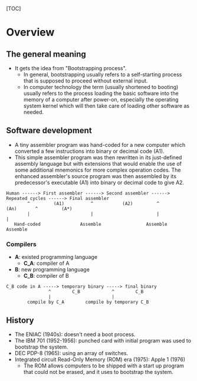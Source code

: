 [TOC]

# Overview
## The general meaning
- It gets the idea from "Bootstrapping process".
    + In general, bootstrapping usually refers to a self-starting
    process that is supposed to proceed without external input.
    + In computer technology the term (usually shortened to booting)
    usually refers to the process loading the basic software into the
    memory of a computer after power-on, especially the operating system
    kernel which will then take care of loading other software as
    needed.

## Software development
- A tiny assembler program was hand-coded for a new computer which
converted a few instructions into binary or decimal code (A1).
- This simple assembler program was then rewritten in its just-defined
assembly language but with extensions that would enable the use of some
additional mnemonics for more complex operation codes. The enhanced
assembler's source program was then assembled by its predecessor's
executable (A1) into binary or decimal code to give A2.

```
Human ------> First assembler ------> Second assembler ------> Repeated cycles ------> Final assembler
        ^         (A1)          ^           (A2)         ^            (An)       ^         (A*)
        |                       |                        |                       |
   Hand-coded               Assemble                 Assemble                 Assemble
```

### Compilers
- **A**: existed programming language
    + **C_A**: compiler of A
- **B**: new programming language
    + **C_B**: compiler of B

```
C_B code in A -----> temporary binary -----> final binary
                ^        C_B            ^        C_B
                |                       |
        compile by C_A        compile by temporary C_B
```

## History
- The ENIAC (1940s): doesn't need a boot process.
- The IBM 701 (1952-1956): punched card with initial program was used to
bootstrap the system.
- DEC PDP-8 (1965): using an array of switches.
- Integrated circuit Read-Only Memory (ROM) era (1975): Apple 1 (1976)
    + The ROM allows computers to be shipped with a start up program
    that could not be erased, and it uses to bootstrap the system.

